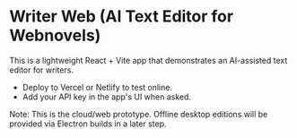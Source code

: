 # Writer Web (AI Text Editor for Webnovels)

This is a lightweight React + Vite app that demonstrates an AI-assisted text editor for writers.
- Deploy to Vercel or Netlify to test online.
- Add your API key in the app's UI when asked.

Note: This is the cloud/web prototype. Offline desktop editions will be provided via Electron builds in a later step.